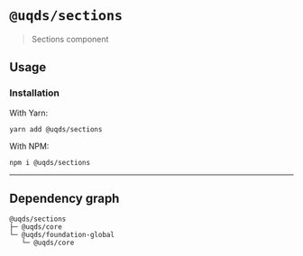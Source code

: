 # `@uqds/sections`

> Sections component

## Usage

### Installation

With Yarn:
```shell
yarn add @uqds/sections
```

With NPM:
```shell
npm i @uqds/sections
```

---

## Dependency graph

```shell
@uqds/sections
├─ @uqds/core
└─ @uqds/foundation-global
   └─ @uqds/core
```
